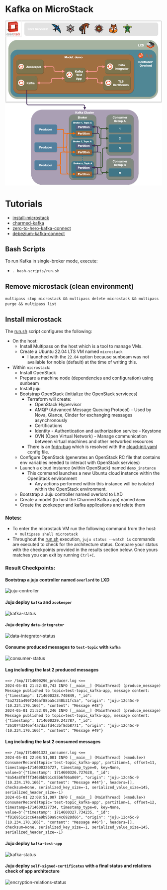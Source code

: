 # Kafka on MicroStack

![architecture](documentation/architecture.png)

# Tutorials
* [install-microstack](https://microstack.run)
* [charmed-kafka](https://canonical.com/data/docs/kafka/iaas/t-overview)
* [zero-to-hero-kafka-connect](https://github.com/confluentinc/demo-scene/blob/master/kafka-connect-zero-to-hero/demo_zero-to-hero-with-kafka-connect.adoc)
* [debezium-kafka-connect](https://debezium.io/documentation/reference/stable/architecture.html)

## Bash Scripts
To run Kafka in single-broker mode, execute:
* ```. bash-scripts/run.sh```

## Remove microstack (clean environment)
```multipass stop microstack && multipass delete microstack && multipass purge && multipass list```

## Install microstack
The [run.sh](run.sh) script configures the following:
* On the host:
  * Install Multipass on the host which is a tool to manage VMs.
  * Create a Ubuntu 22.04 LTS VM named ```microstack```
    * I launched with the ```22.04``` option because sunbeam was not available for noble (default) at the time of writing this.
* Within ```microstack```:
  * Install OpenStack
  * Prepare a machine node (dependencies and configuration) using sunbeam
  * Install juju
  * Bootstrap OpenStack (initialize the OpenStack servicecs)
    * Terraform will create:
      * OpenStack Hypervisor
      * AMQP (Advanced Message Queuing Protocol) - Used by Nova, Glance, Cinder for exchanging messages asynchronously
      * Certifications
      * Identity - Authentication and authorization service - Keystone
      * OVN (Open Virtual Network) - Manage communication between virtual machines and other networked resources
    * There is an [fqdn-bug](https://bugs.launchpad.net/snap-openstack/+bug/2030349/comments/6) which is resolved with the [cloud-init.yaml](cloud-init.yaml) config file.
  * Configure OpenStack (generates an OpenStack RC file that contains env variables needed to interact with OpenStack services)
  * Launch a cloud instance (within OpenStack) named ```demo_instance```
    * This command launches a new Ubuntu cloud instance within the OpenStack environment
      * Any actions performed within this instance will be isolated within the OpenStack environment.
  * Bootstrap a Juju controller named overlord to LXD
  * Create a model (to host the Charmed Kafka app) named ```demo```
  * Create the zookeeper and kafka applications and relate them

### Notes:
* To enter the microstack VM run the following command from the host:
  * ```multipass shell microstack```
* Throughout the [run.sh](run.sh) execution, ```juju status --watch 1s``` commands are executed to check for the architecture status. Compare your status with the checkpoints provided in the results section below. Once yours matches you can exit by running ```Ctrl+C```.


### Result Checkpoints:

#### Bootstrap a juju controller named ```overlord``` to LXD

![juju-controller](documentation/juju-controller-lxd.png)

#### Juju deploy ```kafka``` and ```zookeeper```

![kafka-status](documentation/juju-status-kafka.png)

#### Juju deploy ```data-integrator```

![data-integrator-status](documentation/juju-status-data-integrator.png)

#### Consume produced messages to ```test-topic``` with ```kafka```

![consumer-status](documentation/juju-status-consumer.png)

#### Log including the last 2 produced messages
```
==> /tmp/1714600296_producer.log <==
2024-05-01 21:52:08,743 INFO [__main__] (MainThread) (produce_message) Message published to topic=test-topic_kafka-app, message content: {"timestamp": 1714600328.740849, "_id": "5a2721a490f246af88ba5c340b31fc5a", "origin": "juju-12c45c-9 (10.234.170.166)", "content": "Message #48"}
2024-05-01 21:52:09,246 INFO [__main__] (MainThread) (produce_message) Message published to topic=test-topic_kafka-app, message content: {"timestamp": 1714600329.243787, "_id": "261074d346ef4a7daafd4c3bf8db8771", "origin": "juju-12c45c-9 (10.234.170.166)", "content": "Message #49"}
```
#### Log including the last 2 consumed messages
```
==> /tmp/1714601323_consumer.log <==
2024-05-01 22:08:51,001 INFO [__main__] (MainThread) (<module>) ConsumerRecord(topic='test-topic_kafka-app', partition=1, offset=11, timestamp=1714600326727, timestamp_type=0, key=None, value=b'{"timestamp": 1714600326.727628, "_id": "8a54a8f0fff3468bb9b1c85b6f06a869", "origin": "juju-12c45c-9 (10.234.170.166)", "content": "Message #44"}', headers=[], checksum=None, serialized_key_size=-1, serialized_value_size=145, serialized_header_size=-1)
2024-05-01 22:08:51,007 INFO [__main__] (MainThread) (<module>) ConsumerRecord(topic='test-topic_kafka-app', partition=1, offset=12, timestamp=1714600327734, timestamp_type=0, key=None, value=b'{"timestamp": 1714600327.734235, "_id": "f816951c2cc64ae9b959a9c4c6928d66", "origin": "juju-12c45c-9 (10.234.170.166)", "content": "Message #46"}', headers=[], checksum=None, serialized_key_size=-1, serialized_value_size=145, serialized_header_size=-1)
```

#### Juju deploy ```kafka-test-app```

![kafka-status](documentation/juju-status-kafka-test-app.png)

#### Juju deploy ```self-signed-certificates``` with a final status and relations check of app architecture

![encryption-relations-status](documentation/juju-status-encryption-relations.png)
